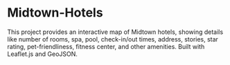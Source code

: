 # Midtown-Hotels
This project provides an interactive map of Midtown hotels, showing details like number of rooms, spa, pool, check-in/out times, address, stories, star rating, pet-friendliness, fitness center, and other amenities. Built with Leaflet.js and GeoJSON.
